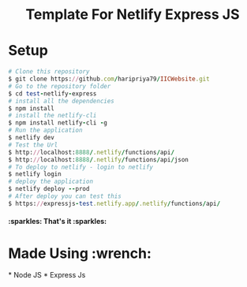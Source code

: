 <h1 id="title" align="center">Template For Netlify Express JS</h1>


<h1 id="setup">Setup</h1>


```ruby
# Clone this repository
$ git clone https://github.com/haripriya79/IICWebsite.git
# Go to the repository folder
$ cd test-netlify-express
# install all the dependencies
$ npm install
# install the netlify-cli
$ npm install netlify-cli -g
# Run the application
$ netlify dev
# Test the Url
$ http://localhost:8888/.netlify/functions/api/
$ http://localhost:8888/.netlify/functions/api/json
# To deploy to netlify - login to netlify
$ netlify login
# deploy the application
$ netlify deploy --prod
# After deploy you can test this 
$ https://expressjs-test.netlify.app/.netlify/functions/api/


```



<h4>:sparkles: That's it :sparkles:</h4>

<h1 id="tools">Made Using :wrench:</h1>
* Node JS
* Express Js
